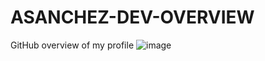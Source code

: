 # ASANCHEZ-DEV-OVERVIEW
GitHub overview of my profile
![image](https://github.com/user-attachments/assets/5c770277-714f-4a4c-8120-0b94614a7b9d)
